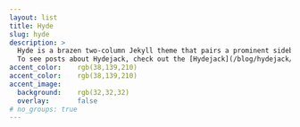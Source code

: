 ```yaml
---
layout: list
title: Hyde
slug: hyde
description: >
  Hyde is a brazen two-column Jekyll theme that pairs a prominent sidebar with uncomplicated content.
  To see posts about Hydejack, check out the [Hydejack](/blog/hydejack/){:.heading.flip-title} category.
accent_color:    rgb(38,139,210)
accent_color:    rgb(38,139,210)
accent_image:
  background:    rgb(32,32,32)
  overlay:       false
# no_groups: true
---
```

